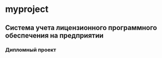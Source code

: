 # myproject
## Система учета лицензионного программного обеспечения на предприятии
### Дипломный проект
